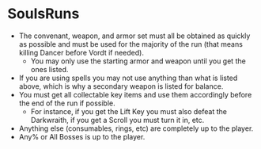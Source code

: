 # SoulsRuns

- The convenant, weapon, and armor set must all be obtained as quickly as possible and must be used for the majority of the run (that means killing Dancer before Vordt if needed).
  - You may only use the starting armor and weapon until you get the ones listed.
- If you are using spells you may not use anything than what is listed above, which is why a secondary weapon is listed for balance.
- You must get all collectable key items and use them accordingly before the end of the run if possible.
  - For instance, if you get the Lift Key you must also defeat the Darkwraith, if you get a Scroll you must turn it in, etc.
- Anything else (consumables, rings, etc) are completely up to the player.
- Any% or All Bosses is up to the player.
